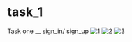 # task_1
 Task one __ sign_in/ sign_up
![1](https://github.com/TarekLotfy30/task_1/assets/117456407/75a55c73-63fc-4bb8-900e-203076b1a655)
![2](https://github.com/TarekLotfy30/task_1/assets/117456407/106d8a4a-f009-42db-9ba3-5d6ab4d79cea)
![3](https://github.com/TarekLotfy30/task_1/assets/117456407/354dbab2-3093-459d-a24f-1a029c9b75e9)


